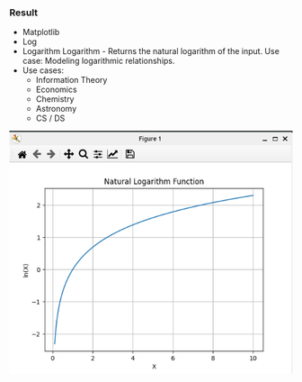### Result
* Matplotlib
* Log
* Logarithm
Logarithm - Returns the natural logarithm of the input. Use case: Modeling logarithmic relationships.
* Use cases:
  * Information Theory
  * Economics
  * Chemistry
  * Astronomy
  * CS / DS

<img src='log.png' />

